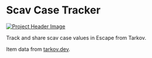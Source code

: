 # Scav Case Tracker

[![Project Header Image](https://scavcase.vercel.app/og?v3)](https://scavcase.vercel.app/)

Track and share scav case values in Escape from Tarkov.

Item data from [tarkov.dev](https://tarkov.dev/).
